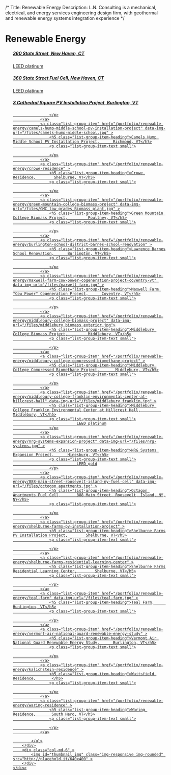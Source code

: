 /*
Title: Renewable Energy
Description: L.N. Consulting is a mechanical, electrical, and energy services engineering design firm, with geothermal and renewable energy systems integration experience
*/


# Renewable Energy

<div>
	<div class="row">
		<div class="col-md-6" >
			<ul class="list-group">
				<a class="list-group-item" href="/portfolio/renewable-energy/360-state-street" data-img-url="/files/360-state-st-new-haven-ct.jpg" >
					<h5 class="list-group-item-heading">360 State Street, 	    New Haven, CT</h5>
					<p class="list-group-item-text small">
								LEED platinum
					</p>
				</a>
				<a class="list-group-item" href="/portfolio/renewable-energy/360-state-street-fuel-cell" data-img-url="/files/360-state-st-new-haven-ct.jpg" >
					<h5 class="list-group-item-heading">360 State Street Fuel Cell, 	    New Haven, CT</h5>
					<p class="list-group-item-text small">
								LEED platinum
					</p>
				</a>
				<a class="list-group-item" href="/portfolio/renewable-energy/3-cathedral-square-pv-installation-project" data-img-url="/files/3-cathedral-square.jpg">
					<h5 class="list-group-item-heading">3 Cathedral Square PV Installation Project, 	    Burlington, VT</h5>
					<p class="list-group-item-text small">

					</p>
				</a>
				<a class="list-group-item" href="/portfolio/renewable-energy/camels-hump-middle-school-pv-installation-project" data-img-url="/files/camels-hump-middle-school.jpg" >
					<h5 class="list-group-item-heading">Camels Hump Middle School PV Installation Project, 	    Richmond, VT</h5>
					<p class="list-group-item-text small">

					</p>
				</a>
				<a class="list-group-item" href="/portfolio/renewable-energy/crowe-residence" >
					<h5 class="list-group-item-heading">Crowe Residence, 	    Shelburne, VT</h5>
					<p class="list-group-item-text small">

					</p>
				</a>
				<a class="list-group-item" href="/portfolio/renewable-energy/green-mountain-college-biomass-project" data-img-url="/files/GMC_low_grades_Biomass_plant.jpg" >
					<h5 class="list-group-item-heading">Green Mountain College Biomass Project, 	    Poultney, VT</h5>
					<p class="list-group-item-text small">

					</p>
				</a>
				<a class="list-group-item" href="/portfolio/renewable-energy/burlington-school-district-barnes-school-renovation" >
					<h5 class="list-group-item-heading">Lawrence Barnes School Renovation, 	    Burlington, VT</h5>
					<p class="list-group-item-text small">

					</p>
				</a>
				<a class="list-group-item" href="/portfolio/renewable-energy/maxwell-farm-cow-power-cogeneration-project-coventry-vt" data-img-url="/files/maxwell-farm.jpg" >
					<h5 class="list-group-item-heading">Maxwell Farm "Cow Power" Cogeneration Project, 	    Coventry, VT</h5>
					<p class="list-group-item-text small">

					</p>
				</a>
				<a class="list-group-item" href="/portfolio/renewable-energy/middlebury-college-biomass-project" data-img-url="/files/middlebury_biomass_exterior.jpg">
					<h5 class="list-group-item-heading">Middlebury College Biomass Project, 	    Middlebury, VT</h5>
					<p class="list-group-item-text small">

					</p>
				</a>
				<a class="list-group-item" href="/portfolio/renewable-energy/middlebury-college-compressed-biomethane-project" >
					<h5 class="list-group-item-heading">Middlebury College Compressed Biomethane Project, 	    Middlebury, VT</h5>
					<p class="list-group-item-text small">

					</p>
				</a>
				<a class="list-group-item" href="/portfolio/renewable-energy/middlebury-college-franklin-environmental-center-at-hillcrest-hall" data-img-url="/files/middlebury_franklin.jpg" >
					<h5 class="list-group-item-heading">Middlebury College Franklin Environmental Center at Hillcrest Hall, 	    Middlebury, VT</h5>
					<p class="list-group-item-text small">
								LEED platinum
					</p>
				</a>
				<a class="list-group-item" href="/portfolio/renewable-energy/nrg-systems-expansion-project" data-img-url="/files/nrg-systems.jpg" >
					<h5 class="list-group-item-heading">NRG Systems Expansion Project, 	    Hinesburg, VT</h5>
					<p class="list-group-item-text small">
								LEED gold
					</p>
				</a>
				<a class="list-group-item" href="/portfolio/renewable-energy/888-main-street-roosevelt-island-ny-fuel-cell" data-img-url="/files/octogon_apartments.jpg" >
					<h5 class="list-group-item-heading">Octagon Apartments Fuel Cell, 	    888 Main Street, Roosevelt, Island, NY, NY</h5>
					<p class="list-group-item-text small">

					</p>
				</a>
				<a class="list-group-item" href="/portfolio/renewable-energy/shelburne-farms-pv-installation-project" >
					<h5 class="list-group-item-heading">Shelburne Farms PV Installation Project, 	    Shelburne, VT</h5>
					<p class="list-group-item-text small">

					</p>
				</a>
				<a class="list-group-item" href="/portfolio/renewable-energy/shelburne-farms-residential-learning-center" >
					<h5 class="list-group-item-heading">Shelburne Farms Residential Learning Center, 	    Shelburne, VT</h5>
					<p class="list-group-item-text small">

					</p>
				</a>
				<a class="list-group-item" href="/portfolio/renewable-energy/teal-farm" data-img-url="/files/teal-farm.jpg" >
					<h5 class="list-group-item-heading">Teal Farm, 	    Huntington, VT</h5>
					<p class="list-group-item-text small">

					</p>
				</a>
				<a class="list-group-item" href="/portfolio/renewable-energy/vermont-air-national-guard-renewable-energy-study" >
					<h5 class="list-group-item-heading">Vermont Air National Guard Renewable Energy Study, 	    Burlington, VT</h5>
					<p class="list-group-item-text small">

					</p>
				</a>
				<a class="list-group-item" href="/portfolio/renewable-energy/kalichstein-residence" >
					<h5 class="list-group-item-heading">Waitsfield Residence, 	    </h5>
					<p class="list-group-item-text small">

					</p>
				</a>
				<a class="list-group-item" href="/portfolio/renewable-energy/waring-residence" >
					<h5 class="list-group-item-heading">Waring Residence, 	    South Hero, VT</h5>
					<p class="list-group-item-text small">

					</p>
				</a>

			</ul>
		</div>
		<div class="col-md-6" >
			<img id="thumbnail_img" class="img-responsive img-rounded" src="http://placehold.it/640x400" >
		</div>
	</div>
</div>
<script>
	$(document).ready(function() {
		$thumbnail = $('#thumbnail_img');
		$('a.list-group-item').hover(function() {
			$this = $(this);
			var data_url = $this.attr('data-img-url');
			if(data_url) {
				console.log(data_url);
				$thumbnail.attr('src', data_url);
			}
		});
		
	});
</script>